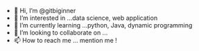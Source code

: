 - 👋 Hi, I’m @gitbiginner
- 👀 I’m interested in ...data science, web application
- 🌱 I’m currently learning ...python, Java, dynamic programming
- 💞️ I’m looking to collaborate on ...
- 📫 How to reach me ... mention me !
<!---
gitbiginner/gitbiginner is a ✨ special ✨ repository because its `README.md` (this file) appears on your GitHub profile.
You can click the Preview link to take a look at your changes.
--->

